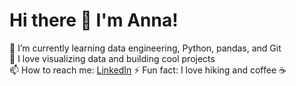 # Hi there 👋 I'm Anna!

🔭 I’m currently learning data engineering, Python, pandas, and Git  
🌱 I love visualizing data and building cool projects  
📫 How to reach me: [LinkedIn]([https://linkedin.com/in/your-profile](https://www.linkedin.com/in/anna-prus-solutions-engineer/))
⚡ Fun fact: I love hiking and coffee ☕
